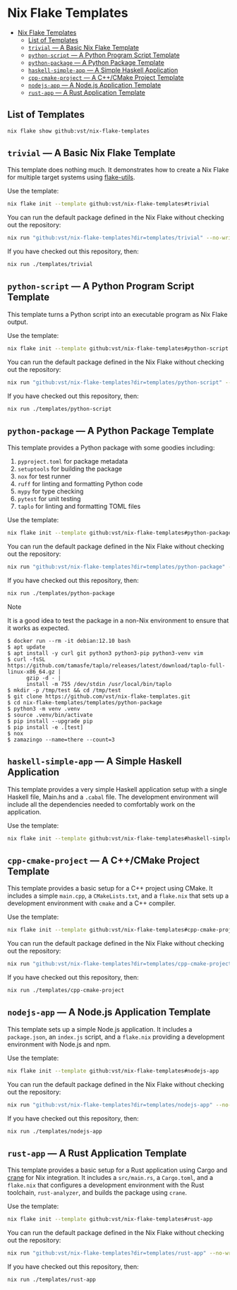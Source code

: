 # Nix Flake Templates

<!--toc:start-->
- [Nix Flake Templates](#nix-flake-templates)
  - [List of Templates](#list-of-templates)
  - [`trivial` &mdash; A Basic Nix Flake Template](#trivial-mdash-a-basic-nix-flake-template)
  - [`python-script` &mdash; A Python Program Script Template](#python-script-mdash-a-python-program-script-template)
  - [`python-package` &mdash; A Python Package Template](#python-package-mdash-a-python-package-template)
  - [`haskell-simple-app` &mdash; A Simple Haskell Application](#haskell-simple-app-mdash-a-simple-haskell-application)
  - [`cpp-cmake-project` &mdash; A C++/CMake Project Template](#cpp-cmake-project-mdash-a-ccmake-project-template)
  - [`nodejs-app` &mdash; A Node.js Application Template](#nodejs-app-mdash-a-nodejs-application-template)
  - [`rust-app` &mdash; A Rust Application Template](#rust-app-mdash-a-rust-application-template)
<!--toc:end-->

## List of Templates

```sh
nix flake show github:vst/nix-flake-templates
```

## `trivial` &mdash; A Basic Nix Flake Template

This template does nothing much. It demonstrates how to create a Nix Flake for
multiple target systems using [flake-utils].

Use the template:

```sh
nix flake init --template github:vst/nix-flake-templates#trivial
```

You can run the default package defined in the Nix Flake without checking out
the repository:

```sh
nix run "github:vst/nix-flake-templates?dir=templates/trivial" --no-write-lock-file
```

If you have checked out this repository, then:

```sh
nix run ./templates/trivial
```

## `python-script` &mdash; A Python Program Script Template

This template turns a Python script into an executable program as Nix Flake
output.

Use the template:

```sh
nix flake init --template github:vst/nix-flake-templates#python-script
```

You can run the default package defined in the Nix Flake without checking out
the repository:

```sh
nix run "github:vst/nix-flake-templates?dir=templates/python-script" --no-write-lock-file
```

If you have checked out this repository, then:

```sh
nix run ./templates/python-script
```

## `python-package` &mdash; A Python Package Template

This template provides a Python package with some goodies including:

1. `pyproject.toml` for package metadata
1. `setuptools` for building the package
1. `nox` for test runner
1. `ruff` for linting and formatting Python code
1. `mypy` for type checking
1. `pytest` for unit testing
1. `taplo` for linting and formatting TOML files

Use the template:

```sh
nix flake init --template github:vst/nix-flake-templates#python-package
```

You can run the default package defined in the Nix Flake without checking out
the repository:

```sh
nix run "github:vst/nix-flake-templates?dir=templates/python-package" --no-write-lock-file
```

If you have checked out this repository, then:

```sh
nix run ./templates/python-package
```

> [!NOTE]
>
> It is a good idea to test the package in a non-Nix environment to
> ensure that it works as expected.
>
> ```console
> $ docker run --rm -it debian:12.10 bash
> $ apt update
> $ apt install -y curl git python3 python3-pip python3-venv vim
> $ curl -fsSL https://github.com/tamasfe/taplo/releases/latest/download/taplo-full-linux-x86_64.gz |
>       gzip -d - |
>       install -m 755 /dev/stdin /usr/local/bin/taplo
> $ mkdir -p /tmp/test && cd /tmp/test
> $ git clone https://github.com/vst/nix-flake-templates.git
> $ cd nix-flake-templates/templates/python-package
> $ python3 -m venv .venv
> $ source .venv/bin/activate
> $ pip install --upgrade pip
> $ pip install -e .[test]
> $ nox
> $ zamazingo --name=there --count=3
> ```

## `haskell-simple-app` &mdash; A Simple Haskell Application

This template provides a very simple Haskell application setup with a single
Haskell file, Main.hs and a `.cabal` file. The development environment will
include all the dependencies needed to comfortably work on the application.

Use the template:

```sh
nix flake init --template github:vst/nix-flake-templates#haskell-simple-app
```

## `cpp-cmake-project` &mdash; A C++/CMake Project Template

This template provides a basic setup for a C++ project using CMake. It includes a
simple `main.cpp`, a `CMakeLists.txt`, and a `flake.nix` that sets up a
development environment with `cmake` and a C++ compiler.

Use the template:

```sh
nix flake init --template github:vst/nix-flake-templates#cpp-cmake-project
```

You can run the default package defined in the Nix Flake without checking out
the repository:

```sh
nix run "github:vst/nix-flake-templates?dir=templates/cpp-cmake-project" --no-write-lock-file
```

If you have checked out this repository, then:

```sh
nix run ./templates/cpp-cmake-project
```

## `nodejs-app` &mdash; A Node.js Application Template

This template sets up a simple Node.js application. It includes a `package.json`,
an `index.js` script, and a `flake.nix` providing a development environment
with Node.js and npm.

Use the template:

```sh
nix flake init --template github:vst/nix-flake-templates#nodejs-app
```

You can run the default package defined in the Nix Flake without checking out
the repository:

```sh
nix run "github:vst/nix-flake-templates?dir=templates/nodejs-app" --no-write-lock-file
```

If you have checked out this repository, then:

```sh
nix run ./templates/nodejs-app
```

## `rust-app` &mdash; A Rust Application Template

This template provides a basic setup for a Rust application using Cargo and
[crane] for Nix integration. It includes a `src/main.rs`, a `Cargo.toml`, and a
`flake.nix` that configures a development environment with the Rust toolchain,
`rust-analyzer`, and builds the package using `crane`.

Use the template:

```sh
nix flake init --template github:vst/nix-flake-templates#rust-app
```

You can run the default package defined in the Nix Flake without checking out
the repository:

```sh
nix run "github:vst/nix-flake-templates?dir=templates/rust-app" --no-write-lock-file
```

If you have checked out this repository, then:

```sh
nix run ./templates/rust-app
```

<!-- REFERENCE -->

[flake-utils]: https://github.com/numtide/flake-utils
[crane]: https://github.com/ipetkov/crane
